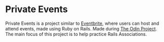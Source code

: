 # Private Events

Private Events is a project similar to [Eventbrite](http://www.eventbrite.com/), where users can host and attend events, made using Ruby on Rails. Made during [The Odin Project](www.theodinproject.com). The main focus of this project is to help practice Rails Associations.